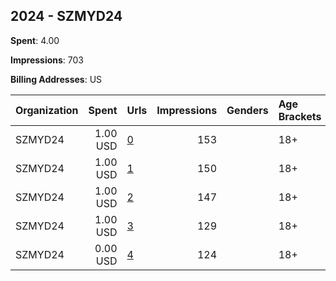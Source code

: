 ## 2024 - SZMYD24 
**Spent**: 4.00

**Impressions**: 703

**Billing Addresses**: US

|Organization|Spent|Urls|Impressions|Genders|Age Brackets|Country Codes|
|:---|---:|:---|---:|:---|:---|:---|
|SZMYD24|1.00 USD|[0](https://www.snap.com/political-ads/asset/24ea6389de9939146d170152bf7756c5f90e38d7e69dc5b5501de0a77d4e6860?mediaType=mp4)|153||18+|united states|
|SZMYD24|1.00 USD|[1](https://www.snap.com/political-ads/asset/e382af717946615b3061f6ab41b02e76aa799c2a7405f10a6ffebba9f76b0501?mediaType=mp4)|150||18+|united states|
|SZMYD24|1.00 USD|[2](https://www.snap.com/political-ads/asset/077aede460b9c9f624e260087087e71b32568897a145f77698aefa3018ff1421?mediaType=mp4)|147||18+|united states|
|SZMYD24|1.00 USD|[3](https://www.snap.com/political-ads/asset/d68b03cc2f935e7b91992ce40c09b04cab6bc81daf7795e479e18ea22cac09f3?mediaType=mp4)|129||18+|united states|
|SZMYD24|0.00 USD|[4](https://www.snap.com/political-ads/asset/d03850d49f3492c91584934098912739e0291096f62bb6a46634fc689958bec2?mediaType=mp4)|124||18+|united states|
